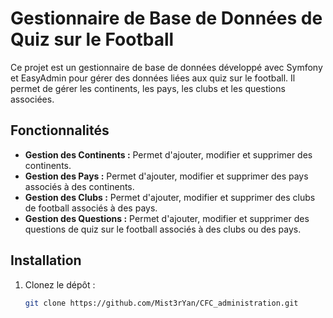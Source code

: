 # Gestionnaire de Base de Données de Quiz sur le Football

Ce projet est un gestionnaire de base de données développé avec Symfony et EasyAdmin pour gérer des données liées aux quiz sur le football. Il permet de gérer les continents, les pays, les clubs et les questions associées.

## Fonctionnalités

- **Gestion des Continents :** Permet d'ajouter, modifier et supprimer des continents.
- **Gestion des Pays :** Permet d'ajouter, modifier et supprimer des pays associés à des continents.
- **Gestion des Clubs :** Permet d'ajouter, modifier et supprimer des clubs de football associés à des pays.
- **Gestion des Questions :** Permet d'ajouter, modifier et supprimer des questions de quiz sur le football associés à des clubs ou des pays.

## Installation

1. Clonez le dépôt :
   ```bash
   git clone https://github.com/Mist3rYan/CFC_administration.git
   ```
